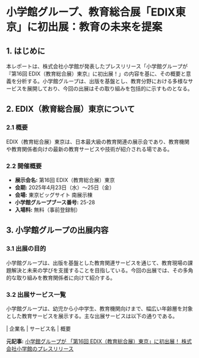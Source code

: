 # 小学館グループ、教育総合展「EDIX東京」に初出展：教育の未来を提案

## 1. はじめに

本レポートは、株式会社小学館が発表したプレスリリース「小学館グループが『第16回 EDIX（教育総合展）東京』に初出展！」の内容を基に、その概要と意義を分析する。小学館グループは、出版を基盤とし、教育分野における多様なサービスを展開しており、今回の出展はその取り組みを包括的に示すものとなる。

## 2. EDIX（教育総合展）東京について

### 2.1 概要

EDIX（教育総合展）東京は、日本最大級の教育関連の展示会であり、教育機関や教育関係者向けの最新の教育サービスや技術が紹介される場である。

### 2.2 開催概要

* **展示会名:** 第16回 EDIX（教育総合展）東京
* **会期:** 2025年4月23日（水）～25日（金）
* **会場:** 東京ビッグサイト 南展示棟
* **小学館グループブース番号:** 25-28
* **入場料:** 無料（事前登録制）

## 3. 小学館グループの出展内容

### 3.1 出展の目的

小学館グループは、出版を基盤とした教育関連サービスを通じて、教育現場の課題解決と未来の学びを支援することを目指している。今回の出展では、その多角的な取り組みを教育関係者に向けて紹介する。

### 3.2 出展サービス一覧

小学館グループは、幼児から小中学生、教育機関向けまで、幅広い年齢層を対象とした教育サービスを展示する。主な出展サービスは以下の通りである。

| 企業名 | サービス名 | 概要 

**元記事:** [小学館グループが 「第16回 EDIX（教育総合展）東京」に初出展！ 株式会社小学館のプレスリリース](https://prtimes.jp/main/html/rd/p/000003121.000013640.html)